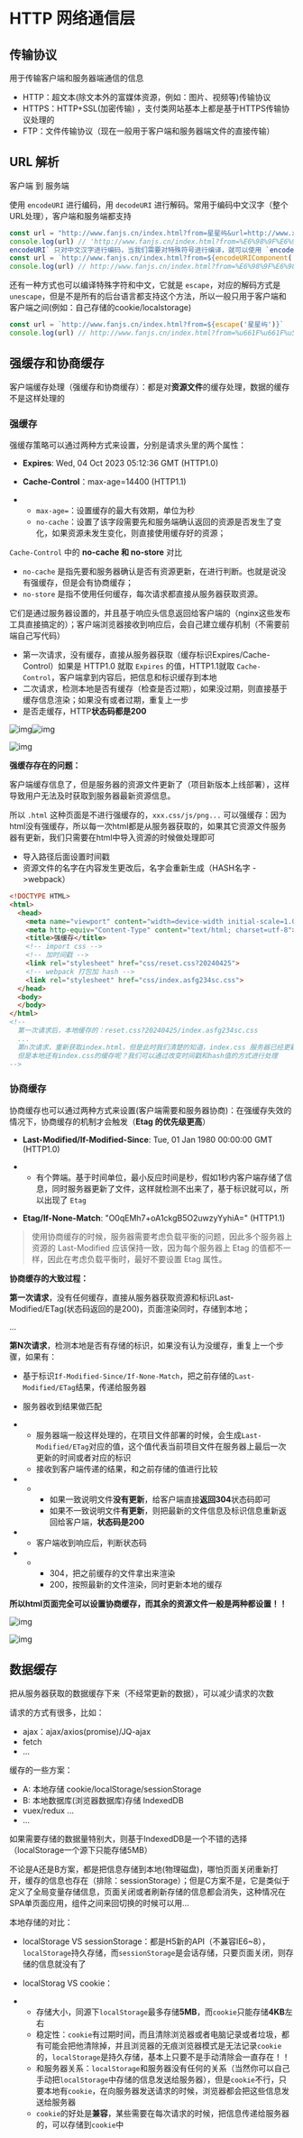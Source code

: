 # HTTP 网络通信层

## 传输协议

用于传输客户端和服务器端通信的信息

- HTTP：超文本(除文本外的富媒体资源，例如：图片、视频等)传输协议
- HTTPS：HTTP+SSL(加密传输) ，支付类网站基本上都是基于HTTPS传输协议处理的
- FTP：文件传输协议（现在一般用于客户端和服务器端文件的直接传输）

## URL 解析

客户端 到 服务端

使用 `encodeURI` 进行编码，用 `decodeURI` 进行解码。常用于编码中文汉字（整个URL处理），客户端和服务端都支持

```javascript
const url = "http://www.fanjs.cn/index.html?from=星星屿&url=http://www.xxx.com?xxx=yyy"
console.log(url) // 'http://www.fanjs.cn/index.html?from=%E6%98%9F%E6%98%9F%E5%B1%BF&url=http://www.xxx.com?xxx=yyy'
encodeURI` 只对中文汉字进行编码，当我们需要对特殊符号进行编译，就可以使用 `encodeURIComponent`，相应的解码方式为 `decodeURIComponent
const url = `http://www.fanjs.cn/index.html?from=${encodeURIComponent('星星屿')}&url=${encodeURIComponent('http://www.xxx.com?xxx=yyy')}`
console.log(url) // http://www.fanjs.cn/index.html?from=%E6%98%9F%E6%98%9F%E5%B1%BF&url=http%3A%2F%2Fwww.xxx.com%3Fxxx%3Dyyy
```

还有一种方式也可以编译特殊字符和中文，它就是 `escape`，对应的解码方式是 `unescape`，但是不是所有的后台语言都支持这个方法，所以一般只用于客户端和客户端之间(例如：自己存储的cookie/localstorage)

```javascript
const url = `http://www.fanjs.cn/index.html?from=${escape('星星屿')}`
console.log(url) // http://www.fanjs.cn/index.html?from=%u661F%u661F%u5C7F
```

## 强缓存和协商缓存

客户端缓存处理（强缓存和协商缓存）：都是对**资源文件**的缓存处理，数据的缓存不是这样处理的 

### 强缓存

强缓存策略可以通过两种方式来设置，分别是请求头里的两个属性：

- **Expires**: Wed, 04 Oct 2023 05:12:36 GMT   (HTTP1.0)
- **Cache-Control**：max-age=14400  (HTTP1.1)

- - `max-age=`：设置缓存的最大有效期，单位为秒
  - `no-cache`：设置了该字段需要先和服务端确认返回的资源是否发生了变化，如果资源未发生变化，则直接使用缓存好的资源；

`Cache-Control` 中的 **no-cache 和 no-store** 对比

- `no-cache` 是指先要和服务器确认是否有资源更新，在进行判断。也就是说没有强缓存，但是会有协商缓存；
- `no-store` 是指不使用任何缓存，每次请求都直接从服务器获取资源。

它们是通过服务器设置的，并且基于响应头信息返回给客户端的（nginx这些发布工具直接搞定的）；客户端浏览器接收到响应后，会自己建立缓存机制（不需要前端自己写代码）

- 第一次请求，没有缓存，直接从服务器获取（缓存标识Expires/Cache-Control）如果是 HTTP1.0 就取 `Expires` 的值，HTTP1.1就取 `Cache-Control`，客户端拿到内容后，把信息和标识缓存到本地
- 二次请求，检测本地是否有缓存（检查是否过期），如果没过期，则直接基于缓存信息渲染；如果没有或者过期，重复上一步
- 是否走缓存，HTTP**状态码都是200**

![img](http-network.assets/image-20220809182432842.png)![img](http-network.assets/1714032488266-a9fce30d-0ed3-454d-b1fb-ebba7d2a748a.png)

![img](http-network.assets/1714032519180-d868d6ec-f87b-45b7-9082-ef5549e668f3.png)

**强缓存存在的问题：**

客户端缓存信息了，但是服务器的资源文件更新了（项目新版本上线部署），这样导致用户无法及时获取到服务器最新资源信息。

所以 `.html` 这种页面是不进行强缓存的，`xxx.css/js/png...` 可以强缓存：因为html没有强缓存，所以每一次html都是从服务器获取的，如果其它资源文件服务器有更新，我们只需要在html中导入资源的时候做处理即可

- 导入路径后面设置时间戳
- 资源文件的名字在内容发生更改后，名字会重新生成（HASH名字 ->webpack）

```html
<!DOCTYPE HTML>
<html>
  <head>
    <meta name="viewport" content="width=device-width initial-scale=1.0 maximum-scale=1.0 user-scalable=0">
    <meta http-equiv="Content-Type" content="text/html; charset=utf-8">
    <title>强缓存</title>
    <!-- import css -->
    <!-- 加时间戳 -->
    <link rel="stylesheet" href="css/reset.css?20240425">
    <!-- webpack 打包加 hash -->
    <link rel="stylesheet" href="css/index.asfg234sc.css">
  </head>
  <body>
  </body>
</html>
<!-- 
  第一次请求后，本地缓存的：reset.css?20240425/index.asfg234sc.css
  ...
  第n次请求，重新获取index.html，但是此时我们清楚的知道，index.css 服务器已经更新了，
  但是本地还有index.css的缓存呢？我们可以通过改变时间戳和hash值的方式进行处理
-->
```

### 协商缓存

协商缓存也可以通过两种方式来设置(客户端需要和服务器协商)：在强缓存失效的情况下，协商缓存的机制才会触发（**Etag 的优先级更高**）

- **Last-Modified/If-Modified-Since**:  Tue, 01 Jan 1980 00:00:00 GMT   (HTTP1.0)

- - 有个弊端。基于时间单位，最小反应时间是秒，假如1秒内客户端存储了信息，同时服务器更新了文件，这样就检测不出来了，基于标识就可以，所以出现了 `Etag`

- **Etag/If-None-Match**: "O0qEMh7+oA1ckgB5O2uwzyYyhiA="  (HTTP1.1)

> 使用协商缓存的时候，服务器需要考虑负载平衡的问题，因此多个服务器上资源的 Last-Modified 应该保持一致，因为每个服务器上 Etag 的值都不一样，因此在考虑负载平衡时，最好不要设置 Etag 属性。

**协商缓存的大致过程：**

**第一次请求**，没有任何缓存，直接从服务器获取资源和标识Last-Modified/ETag(状态码返回的是200)，页面渲染同时，存储到本地；

...

**第N次请求**，检测本地是否有存储的标识，如果没有认为没缓存，重复上一个步骤，如果有：

- 基于标识`If-Modified-Since/If-None-Match`，把之前存储的`Last-Modified/ETag`结果，传递给服务器
- 服务器收到结果做匹配

- - 服务器端一般这样处理的，在项目文件部署的时候，会生成`Last-Modified/ETag`对应的值，这个值代表当前项目文件在服务器上最后一次更新的时间或者对应的标识
  - 接收到客户端传递的结果，和之前存储的值进行比较

- - - 如果一致说明文件**没有更新**，给客户端直接**返回304**状态码即可
    - 如果不一致说明文件**有更新**，则把最新的文件信息及标识信息重新返回给客户端，**状态码是200**

- - 客户端收到响应后，判断状态码

- - - 304，把之前缓存的文件拿出来渲染
    - 200，按照最新的文件渲染，同时更新本地的缓存

**所以html页面完全可以设置协商缓存，而其余的资源文件一般是两种都设置！！**

![img](http-network.assets/1714037367353-bc91be70-0601-482e-ade7-c1afa7da640e.png)

![img](http-network.assets/1714037383550-e6fa8a28-8db5-414c-8476-8e11c2430f1e.png)

## 数据缓存

把从服务器获取的数据缓存下来（不经常更新的数据），可以减少请求的次数

请求的方式有很多，比如：

- ajax：ajax/axios(promise)/JQ-ajax
- fetch
- ...

缓存的一些方案：

- A: 本地存储 cookie/localStorage/sessionStorage
- B: 本地数据库(浏览器数据库)存储 IndexedDB
- vuex/redux ...
- ...

如果需要存储的数据量特别大，则基于IndexedDB是一个不错的选择（localStorage一个源下只能存储5MB）

不论是A还是B方案，都是把信息存储到本地(物理磁盘)，哪怕页面关闭重新打开，缓存的信息也存在（排除：sessionStorage）；但是C方案不是，它是类似于定义了全局变量存储信息，页面关闭或者刷新存储的信息都会消失，这种情况在SPA单页面应用，组件之间来回切换的时候可以用...

本地存储的对比：

- localStorage VS sessionStorage：都是H5新的API（不兼容IE6~8），`localStorage`持久存储，而`sessionStorage`是会话存储，只要页面关闭，则存储的信息就没有了
- localStorag VS cookie：

- - 存储大小，同源下`localStorage`最多存储**5MB**，而`cookie`只能存储**4KB**左右
  - 稳定性：`cookie`有过期时间，而且清除浏览器或者电脑记录或者垃圾，都有可能会把他清除掉，并且浏览器的无痕浏览器模式是无法记录`cookie`的，`localStorage`是持久存储，基本上只要不是手动清除会一直存在！！
  - 和服务器关系：`localStorage`和服务器没有任何的关系（当然你可以自己手动把`localStorage`中存储的信息发送给服务器），但是`cookie`不行，只要本地有`cookie`，在向服务器发送请求的时候，浏览器都会把这些信息发送给服务器
  - `cookie`的好处是**兼容**，某些需要在每次请求的时候，把信息传递给服务器的，可以存储到`cookie`中